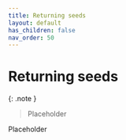 ```yaml
---
title: Returning seeds
layout: default
has_children: false
nav_order: 50
---
```


# Returning seeds

{: .note }
> Placeholder

Placeholder